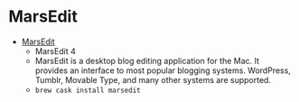 # MarsEdit
- [MarsEdit](https://red-sweater.com/marsedit/)
  -  MarsEdit 4
  - MarsEdit is a desktop blog editing application for the Mac. It provides an interface to most popular blogging systems. WordPress, Tumblr, Movable Type, and many other systems are supported.
  - `brew cask install marsedit`
